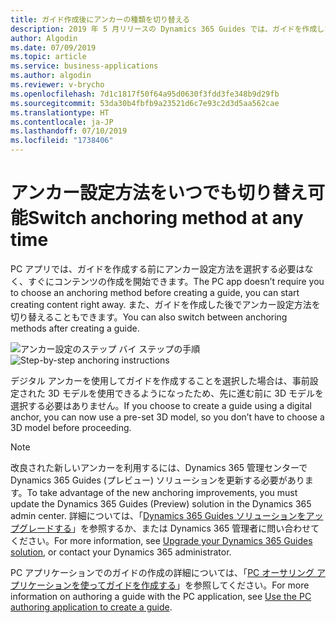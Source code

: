 ```yaml
---
title: ガイド作成後にアンカーの種類を切り替える
description: 2019 年 5 月リリースの Dynamics 365 Guides では、ガイドを作成した後でアンカー (配置) の種類を切り替えることができます。また、その他のアンカーの改良も含まれています。
author: Algodin
ms.date: 07/09/2019
ms.topic: article
ms.service: business-applications
ms.author: algodin
ms.reviewer: v-brycho
ms.openlocfilehash: 7d1c1817f50f64a95d0630f3fdd3fe348b9d29fb
ms.sourcegitcommit: 53da30b4fbfb9a23521d6c7e93c2d3d5aa562cae
ms.translationtype: HT
ms.contentlocale: ja-JP
ms.lasthandoff: 07/10/2019
ms.locfileid: "1738406"
---
```

# <a name="switch-anchoring-method-at-any-time"></a><span data-ttu-id="cc215-103">アンカー設定方法をいつでも切り替え可能</span><span class="sxs-lookup"><span data-stu-id="cc215-103">Switch anchoring method at any time</span></span>

<span data-ttu-id="cc215-104">PC アプリでは、ガイドを作成する前にアンカー設定方法を選択する必要はなく、すぐにコンテンツの作成を開始できます。</span><span class="sxs-lookup"><span data-stu-id="cc215-104">The PC app doesn’t require you to choose an anchoring method before creating a guide, you can start creating content right away.</span></span> <span data-ttu-id="cc215-105">また、ガイドを作成した後でアンカー設定方法を切り替えることもできます。</span><span class="sxs-lookup"><span data-stu-id="cc215-105">You can also switch between anchoring methods after creating a guide.</span></span> 

<span data-ttu-id="cc215-106">![アンカー設定のステップ バイ ステップの手順](media/change-anchor-method.PNG "アンカー設定のステップ バイ ステップの手順")</span><span class="sxs-lookup"><span data-stu-id="cc215-106">![Step-by-step anchoring instructions](media/change-anchor-method.PNG "Step-by-step anchoring instructions")</span></span>

<span data-ttu-id="cc215-107">デジタル アンカーを使用してガイドを作成することを選択した場合は、事前設定された 3D モデルを使用できるようになったため、先に進む前に 3D モデルを選択する必要はありません。</span><span class="sxs-lookup"><span data-stu-id="cc215-107">If you choose to create a guide using a digital anchor, you can now use a pre-set 3D model, so you don’t have to choose a 3D model before proceeding.</span></span> 

> [!NOTE]
> <span data-ttu-id="cc215-108">改良された新しいアンカーを利用するには、Dynamics 365 管理センターで Dynamics 365 Guides (プレビュー) ソリューションを更新する必要があります。</span><span class="sxs-lookup"><span data-stu-id="cc215-108">To take advantage of the new anchoring improvements, you must update the Dynamics 365 Guides (Preview) solution in the Dynamics 365 admin center.</span></span> <span data-ttu-id="cc215-109">詳細については、「[Dynamics 365 Guides ソリューションをアップグレードする](https://docs.microsoft.com/dynamics365/mixed-reality/guides/upgrade)」を参照するか、または Dynamics 365 管理者に問い合わせてください。</span><span class="sxs-lookup"><span data-stu-id="cc215-109">For more information, see [Upgrade your Dynamics 365 Guides solution](https://docs.microsoft.com/dynamics365/mixed-reality/guides/upgrade), or contact your Dynamics 365 administrator.</span></span>

<span data-ttu-id="cc215-110">PC アプリケーションでのガイドの作成の詳細については、「[PC オーサリング アプリケーションを使ってガイドを作成する](https://docs.microsoft.com/en-us/dynamics365/mixed-reality/guides/pc-authoring)」を参照してください。</span><span class="sxs-lookup"><span data-stu-id="cc215-110">For more information on authoring a guide with the PC application, see [Use the PC authoring application to create a guide](https://docs.microsoft.com/en-us/dynamics365/mixed-reality/guides/pc-authoring).</span></span>
